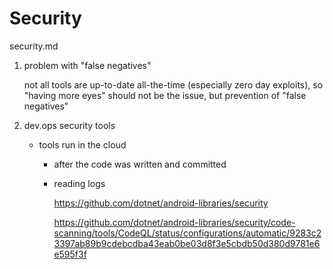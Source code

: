 # Security

security.md

1.  problem with "false negatives"

    not all tools are up-to-date all-the-time (especially zero day exploits), so "having more eyes" should not be the 
    issue, but prevention of "false negatives"

2.  dev.ops security tools 

    -   tools run in the cloud
    
        -   after the code was written and committed

        -   reading logs

            https://github.com/dotnet/android-libraries/security
            
            https://github.com/dotnet/android-libraries/security/code-scanning/tools/CodeQL/status/configurations/automatic/9283c23397ab89b9cdebcdba43eab0be03d8f3e5cbdb50d380d9781e6e595f3f
